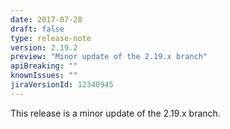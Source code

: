 ```yaml
---
date: 2017-07-28
draft: false 
type: release-note
version: 2.19.2
preview: "Minor update of the 2.19.x branch"
apiBreaking: ""
knownIssues: ""
jiraVersionId: 12340945
---
```


This release is a minor update of the 2.19.x branch.
